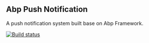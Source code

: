 ## Abp Push Notification
A push notification system built base on Abp Framework.

[![Build status](https://ci.appveyor.com/api/projects/status/cocf0g794pbg03ag?svg=true)](https://ci.appveyor.com/project/ryancyq/abp-push)